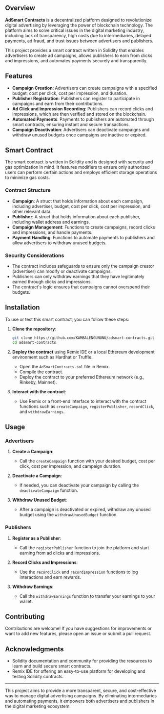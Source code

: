 ## Overview

**AdSmart Contracts** is a decentralized platform designed to revolutionize digital advertising by leveraging the power of blockchain technology. The platform aims to solve critical issues in the digital marketing industry, including lack of transparency, high costs due to intermediaries, delayed payments, ad fraud, and trust issues between advertisers and publishers.

This project provides a smart contract written in Solidity that enables advertisers to create ad campaigns, allows publishers to earn from clicks and impressions, and automates payments securely and transparently.
## Features

- **Campaign Creation**: Advertisers can create campaigns with a specified budget, cost per click, cost per impression, and duration.
- **Publisher Registration**: Publishers can register to participate in campaigns and earn from their contributions.
- **Ad Click and Impression Recording**: Publishers can record clicks and impressions, which are then verified and stored on the blockchain.
- **Automated Payments**: Payments to publishers are automated through smart contracts, ensuring instant and secure transactions.
- **Campaign Deactivation**: Advertisers can deactivate campaigns and withdraw unused budgets once campaigns are inactive or expired.
## Smart Contract

The smart contract is written in Solidity and is designed with security and gas optimization in mind. It features modifiers to ensure only authorized users can perform certain actions and employs efficient storage operations to minimize gas costs.
### Contract Structure

- **Campaign**: A struct that holds information about each campaign, including advertiser, budget, cost per click, cost per impression, and other relevant data.
- **Publisher**: A struct that holds information about each publisher, including wallet address and earnings.
- **Campaign Management**: Functions to create campaigns, record clicks and impressions, and handle payments.
- **Payment Handling**: Functions to automate payments to publishers and allow advertisers to withdraw unused budgets.
### Security Considerations

- The contract includes safeguards to ensure only the campaign creator (advertiser) can modify or deactivate campaigns.
- Publishers can only withdraw earnings that they have legitimately earned through clicks and impressions.
- The contract's logic ensures that campaigns cannot overspend their budgets.

## Installation

To use or test this smart contract, you can follow these steps:
1. **Clone the repository**:
    ```bash
    git clone https://github.com/KAMBALENGUNUNU/adsmart-contracts.git
    cd adsmart-contracts
    ```
2. **Deploy the contract** using Remix IDE or a local Ethereum development environment such as Hardhat or Truffle.
    - Open the `AdSmartContracts.sol` file in Remix.
    - Compile the contract.
    - Deploy the contract to your preferred Ethereum network (e.g., Rinkeby, Mainnet).

3. **Interact with the contract**:
    - Use Remix or a front-end interface to interact with the contract functions such as `createCampaign`, `registerPublisher`, `recordClick`, and `withdrawEarnings`.

## Usage

### Advertisers

1. **Create a Campaign**:
   - Call the `createCampaign` function with your desired budget, cost per click, cost per impression, and campaign duration.

2. **Deactivate a Campaign**:
   - If needed, you can deactivate your campaign by calling the `deactivateCampaign` function.

3. **Withdraw Unused Budget**:
   - After a campaign is deactivated or expired, withdraw any unused budget using the `withdrawUnusedBudget` function.

### Publishers

1. **Register as a Publisher**:
   - Call the `registerPublisher` function to join the platform and start earning from ad clicks and impressions.

2. **Record Clicks and Impressions**:
   - Use the `recordClick` and `recordImpression` functions to log interactions and earn rewards.


3. **Withdraw Earnings**:
   - Call the `withdrawEarnings` function to transfer your earnings to your wallet.

## Contributing

Contributions are welcome! If you have suggestions for improvements or want to add new features, please open an issue or submit a pull request.

## Acknowledgments

- Solidity documentation and community for providing the resources to learn and build secure smart contracts.
- Remix IDE for offering an easy-to-use platform for developing and testing Solidity contracts.

---

This project aims to provide a more transparent, secure, and cost-effective way to manage digital advertising campaigns. By eliminating intermediaries and automating payments, it empowers both advertisers and publishers in the digital marketing ecosystem.